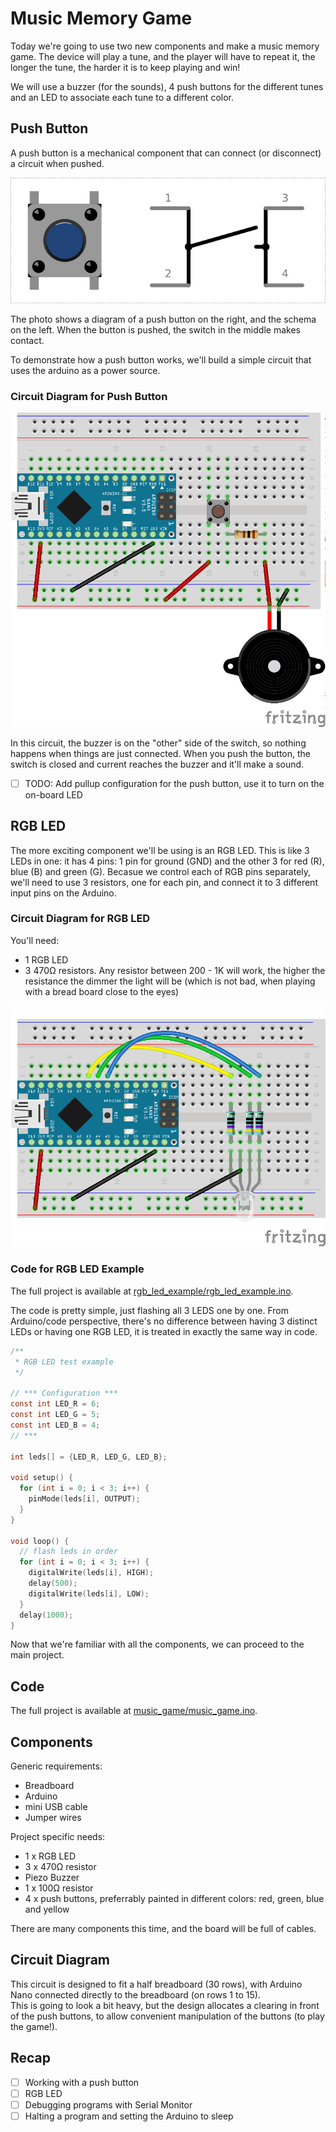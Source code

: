 # Music Memory Game
Today we're going to use two new components and make a music memory game. The device will play a tune, and the player will have to repeat it, the longer the tune, the harder it is to keep playing and win!

We will use a buzzer (for the sounds), 4 push buttons for the different tunes and an LED to associate each tune to a different color.


## Push Button
A push button is a mechanical component that can connect (or disconnect) a circuit when pushed.

![Push button diagram and schema](images/push_button.png)

The photo shows a diagram of a push button on the right, and the schema on the left. When the button is pushed, the switch in the middle makes contact.

To demonstrate how a push button works, we'll build a simple circuit that uses the arduino as a power source.

### Circuit Diagram for Push Button
![Simple push button circuit](images/push_button_circuit.png)

In this circuit, the buzzer is on the "other" side of the switch, so nothing happens when things are just connected. When you push the button, the switch is closed and current reaches the buzzer and it'll make a sound.


- [ ] TODO: Add pullup configuration for the push button, use it to turn on the on-board LED


## RGB LED
The more exciting component we'll be using is an RGB LED. This is like 3 LEDs in one: it has 4 pins: 1 pin for ground (GND) and the other 3 for red (R), blue (B) and green (G).
Becasue we control each of RGB pins separately, we'll need to use 3 resistors, one for each pin, and connect it to 3 different input pins on the Arduino.

### Circuit Diagram for RGB LED
You'll need:
- 1 RGB LED
- 3 470Ω resistors. Any resistor between 200 - 1K will work, the higher the resistance the dimmer the light will be (which is not bad, when playing with a bread board close to the eyes)

![RGB LED circuit with Arduino](images/rgb_led_circuit.png)


### Code for RGB LED Example
The full project  is available at [rgb_led_example/rgb_led_example.ino](rgb_led_example).

The code is pretty simple, just flashing all 3 LEDS one by one. From Arduino/code perspective, there's no difference between having 3 distinct LEDs or having one RGB LED, it is treated in exactly the same way in code.

```c
/**
 * RGB LED test example
 */

// *** Configuration ***
const int LED_R = 6;
const int LED_G = 5;
const int LED_B = 4;
// ***

int leds[] = {LED_R, LED_G, LED_B};

void setup() {
  for (int i = 0; i < 3; i++) {
    pinMode(leds[i], OUTPUT);
  }
}

void loop() {
  // flash leds in order
  for (int i = 0; i < 3; i++) {
    digitalWrite(leds[i], HIGH);
    delay(500);
    digitalWrite(leds[i], LOW);
  }
  delay(1000);
}
```



Now that we're familiar with all the components, we can proceed to the main project.


## Code
The full project is available at [music_game/music_game.ino](music_game).

## Components
Generic requirements:

- Breadboard
- Arduino
- mini USB cable
- Jumper wires

Project specific needs:
- 1 x RGB LED
- 3 x 470Ω resistor
- Piezo Buzzer
- 1 x 100Ω resistor
- 4 x push buttons, preferrably painted in different colors: red, green, blue and yellow


There are many components this time, and the board will be full of cables.


## Circuit Diagram
This circuit is designed to fit a half breadboard (30 rows), with Arduino Nano connected directly to the breadboard (on rows 1 to 15). <br />
This is going to look a bit heavy, but the design allocates a clearing in front of the push buttons, to allow convenient manipulation of the buttons (to play the game!).



## Recap
- [ ] Working with a push button
- [ ] RGB LED
- [ ] Debugging programs with Serial Monitor
- [ ] Halting a program and setting the Arduino to sleep 
